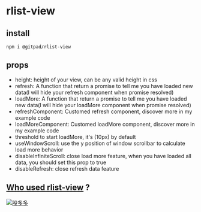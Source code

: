 # rlist-view


## install

```shell
npm i @gitpad/rlist-view
```

## props

* height: height of your view, can be any valid height in css
* refresh: A function that return a promise to tell me you have loaded new data(I will hide your refresh component when promise resolved)
* loadMore: A function that return a promise to tell me you have loaded new data(I will hide your loadMore component when promise resolved)
* refreshComponent: Customed refresh component, discover more in my example code
* loadMoreComponent: Customed loadMore component, discover more in my example code
* threshold to start loadMore, it's (10px) by default
* useWindowScroll: use the y position of window scrollbar to calculate load more behavior
* disableInfiniteScroll: close load more feature, when you have loaded all data, you should set this prop to true
* disableRefresh: close refresh data feature

## [Who used rlist-view](docs/who-used.md) ?


[![股多多](docs/images/gdd/logo.jpg)](https://itunes.apple.com/cn/app/%E8%82%A1%E5%A4%9A%E5%A4%9A/id1219179966?mt=8)
